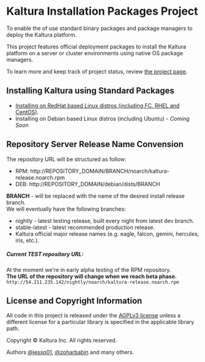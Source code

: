 # Kaltura Installation Packages Project
To enable the of use standard binary packages and package managers to deploy the Kaltura platform.

This project features official deployment packages to install the Kaltura platform on a server or cluster environments using native OS package managers.

To learn more and keep track of project status, review [the project page](http://kaltura.github.io/platform-install-packages/).


## Installing Kaltura using Standard Packages
* [Installing on RedHat based Linux distros (including FC, RHEL and CentOS)](https://github.com/kaltura/platform-install-packages/blob/master/doc/install-kaltura-redhat-based.md).
* Installing on Debian based Linux distros (including Ubuntu) - *Coming Soon*


## Repository Server Release Name Convension
The repository URL will be structured as follow:    
* RPM: http://REPOSITORY_DOMAIN/BRANCH/noarch/kaltura-release.noarch.rpm
* DEB: http://REPOSITORY_DOMAIN/debian/dists/BRANCH

**BRANCH** - will be replaced with the name of the desired install release branch.   
We will eventually have the following branches:
* nightly - latest testing release, built every night from latest dev branch.
* stable-latest - latest recommended production release.
* Kaltura official major release names (e.g. eagle, falcon, gemini, hercules, iris, etc.).

##### Current TEST repository URL:
At the moment we're in early alpha testing of the RPM repository.     
**The URL of the repository will change when we reach beta phase.**     
`http://54.211.235.142/nightly/noarch/kaltura-release.noarch.rpm`


## License and Copyright Information
All code in this project is released under the [AGPLv3 license](http://www.gnu.org/licenses/agpl-3.0.html) unless a different license for a particular library is specified in the applicable library path. 

Copyright © Kaltura Inc. All rights reserved.

Authors [@jessp01](https://github.com/jessp01), [@zoharbabin](https://github.com/zoharbabin) and many others.
